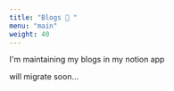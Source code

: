 ```yaml
---
title: "Blogs 📖 "
menu: "main"
weight: 40
---
```


I'm maintaining my blogs in my notion app

will migrate soon...
